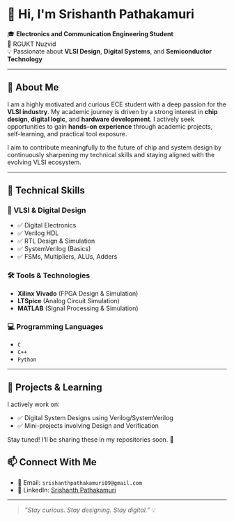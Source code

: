 # 👋 Hi, I'm Srishanth Pathakamuri

🎓 **Electronics and Communication Engineering Student**  
📍 RGUKT Nuzvid  
💡 Passionate about **VLSI Design**, **Digital Systems**, and **Semiconductor Technology**  

---

## 🚀 About Me

I am a highly motivated and curious ECE student with a deep passion for the **VLSI industry**. My academic journey is driven by a strong interest in **chip design**, **digital logic**, and **hardware development**. I actively seek opportunities to gain **hands-on experience** through academic projects, self-learning, and practical tool exposure.

I aim to contribute meaningfully to the future of chip and system design by continuously sharpening my technical skills and staying aligned with the evolving VLSI ecosystem.

---

## 🧠 Technical Skills

### 📌 VLSI & Digital Design
- ✅ Digital Electronics
- ✅ Verilog HDL
- ✅ RTL Design & Simulation
- ✅ SystemVerilog (Basics)
- ✅ FSMs, Multipliers, ALUs, Adders

### 🛠️ Tools & Technologies
- **Xilinx Vivado** (FPGA Design & Simulation)
- **LTSpice** (Analog Circuit Simulation)
- **MATLAB** (Signal Processing & Simulation)

### 💻 Programming Languages
- `C`
- `C++`
- `Python`

---

## 📂 Projects & Learning

I actively work on:
- ✅ Digital System Designs using Verilog/SystemVerilog
- ✅ Mini-projects involving Design and Verification

Stay tuned! I’ll be sharing these in my repositories soon. 🚧


## 📫 Connect With Me

- 📧 Email: `srishanthpathakamuri09@gmail.com`
- 🔗 LinkedIn: [Srishanth Pathakamuri](https://www.linkedin.com/in/srishanth-pathakamuri)

---

> *“Stay curious. Stay designing. Stay digital.”* 💡

